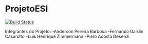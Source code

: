 # ProjetoESI

[![Build Status](https://travis-ci.com/Zimmerr/ProjetoESI.svg?branch=master)](https://travis-ci.com/Zimmerr/ProjetoESI)

Integrantes do Projeto:
-Anderson Pereira Barbosa
-Fernando Gardin Casarotto
-Luis Henrique Zimmermann
-Piero Acosta Desenzi
